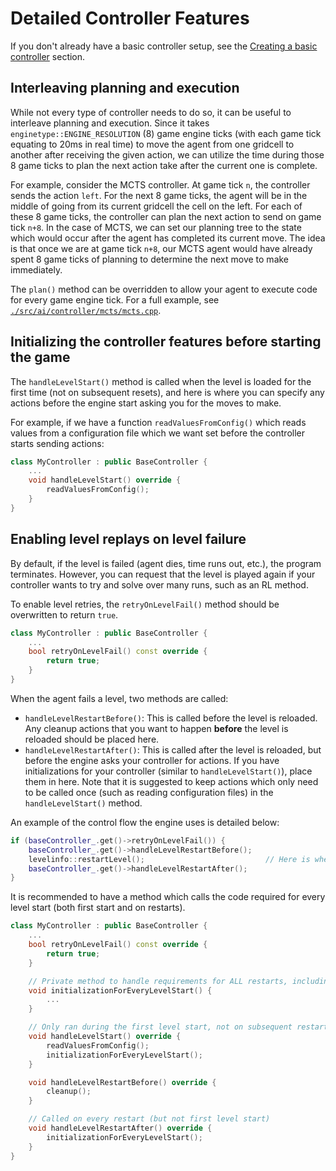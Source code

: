 
# Detailed Controller Features
If you don't already have a basic controller setup, see the [Creating a basic controller](controller.md) section.

## Interleaving planning and execution
While not every type of controller needs to do so, it can be useful to interleave planning and execution. Since it takes `enginetype::ENGINE_RESOLUTION` (8) game engine ticks (with each game tick equating to 20ms in real time) to move the agent from one gridcell to another after receiving the given action, we can utilize the time during those 8 game ticks to plan the next action take after the current one is complete. 

For example, consider the MCTS controller. At game tick `n`, the controller sends the action `left`. For the next 8 game ticks, the agent will be in the middle of going from its current gridcell the cell on the left. For each of these 8 game ticks, the controller can plan the next action to send on game tick `n+8`. In the case of MCTS, we can set our planning tree to the state which would occur after the agent has completed its current move. The idea is that once we are at game tick `n+8`, our MCTS agent would have already spent 8 game ticks of planning to determine the next move to make immediately.

The `plan()` method can be overridden to allow your agent to execute code for every game engine tick. For a full example, see [`./src/ai/controller/mcts/mcts.cpp`](../src/ai/controller/mcts/mcts.cpp).

## Initializing the controller features before starting the game
The `handleLevelStart()` method is called when the level is loaded for the first time (not on subsequent resets), and here is where you can specify any actions before the engine start asking you for the moves to make.

For example, if we have a function `readValuesFromConfig()` which reads values from a configuration file which we want set before the controller starts sending actions:
```cpp
class MyController : public BaseController {
    ...
    void handleLevelStart() override {
        readValuesFromConfig();
    }
}
```

## Enabling level replays on level failure
By default, if the level is failed (agent dies, time runs out, etc.), the program terminates. However, you can request that the level is played again if your controller wants to try and solve over many runs, such as an RL method. 

To enable level retries, the `retryOnLevelFail()` method should be overwritten to return `true`.
```cpp
class MyController : public BaseController {
    ...
    bool retryOnLevelFail() const override {
        return true;
    }
}
```
When the agent fails a level, two methods are called:
- `handleLevelRestartBefore()`: This is called before the level is reloaded. Any cleanup actions that you want to happen **before** the level is reloaded should be placed here.
- `handleLevelRestartAfter()`: This is called after the level is reloaded, but before the engine asks your controller for actions. If you have initializations for your controller (similar to `handleLevelStart()`), place them in here. Note that it is suggested to keep actions which only need to be called once (such as reading configuration files) in the `handleLevelStart()` method.

An example of the control flow the engine uses is detailed below:
```cpp
if (baseController_.get()->retryOnLevelFail()) {
    baseController_.get()->handleLevelRestartBefore();
    levelinfo::restartLevel();                           // Here is where the engine reloads the level.
    baseController_.get()->handleLevelRestartAfter();
}
```

It is recommended to have a method which calls the code required for every level start (both first start and on restarts).
```cpp
class MyController : public BaseController {
    ...
    bool retryOnLevelFail() const override {
        return true;
    }

    // Private method to handle requirements for ALL restarts, including first level start
    void initializationForEveryLevelStart() {
        ...
    }

    // Only ran during the first level start, not on subsequent restarts
    void handleLevelStart() override {
        readValuesFromConfig();
        initializationForEveryLevelStart();
    }

    void handleLevelRestartBefore() override {
        cleanup();
    }

    // Called on every restart (but not first level start)
    void handleLevelRestartAfter() override {
        initializationForEveryLevelStart();
    }
}
```